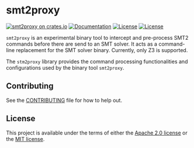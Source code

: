 # smt2proxy

[![smt2proxy on crates.io](https://img.shields.io/crates/v/smt2proxy)](https://crates.io/crates/smt2proxy)
[![Documentation](https://docs.rs/smt2proxy/badge.svg)](https://docs.rs/smt2proxy/)
[![License](https://img.shields.io/badge/license-Apache-green.svg)](../LICENSE-APACHE)
[![License](https://img.shields.io/badge/license-MIT-green.svg)](../LICENSE-MIT)

`smt2proxy` is an experimental binary tool to intercept and pre-process SMT2
  commands before there are send to an SMT solver. It acts as a command-line replacement
  for the SMT solver binary. Currently, only Z3 is supported.

The `stm2proxy` library provides the command processing functionalities and
configurations used by the binary tool `smt2proxy`.

## Contributing

See the [CONTRIBUTING](../CONTRIBUTING.md) file for how to help out.

## License

This project is available under the terms of either the [Apache 2.0 license](../LICENSE-APACHE) or the [MIT
license](../LICENSE-MIT).

<!--
README.md is generated from README.tpl by cargo readme. To regenerate:

cargo install cargo-readme
cargo readme > README.md
-->
